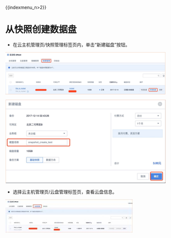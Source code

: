 {{indexmenu_n>2}}

# 从快照创建数据盘

* 在云主机管理页/快照管理标签页内，单击“新建磁盘”按钮。 
  
![](/images/userguide/snapshot/image4.jpg)  
    
![](/images/userguide/snapshot/image5.png)  
    
* 选择云主机管理页/云盘管理标签页，查看云盘信息。  
  
![](/images/userguide/snapshot/image3.png)
